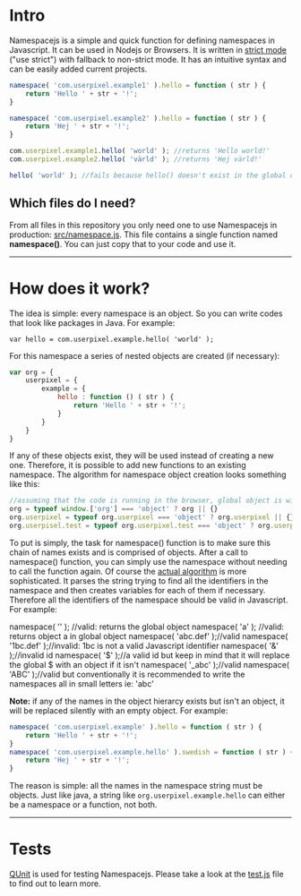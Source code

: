 Intro
=====

Namespacejs is a simple and quick function for defining namespaces in Javascript. It can be used in Nodejs or Browsers.
It is written in [strict mode][2] ("use strict") with fallback to non-strict mode. It has an intuitive syntax and can
be easily added current projects.

[2]: https://developer.mozilla.org/en-US/docs/JavaScript/Reference/Functions_and_function_scope/Strict_mode

```Javascript
namespace( 'com.userpixel.example1' ).hello = function ( str ) {
    return 'Hello ' + str + '!';
}

namespace( 'com.userpixel.example2' ).hello = function ( str ) {
    return 'Hej ' + str + '!';
}

com.userpixel.example1.hello( 'world' ); //returns 'Hello world!'
com.userpixel.example2.hello( 'värld' ); //returns 'Hej värld!'

hello( 'world' ); //fails because hello() doesn't exist in the global object. It's in its own namespace.
```

## Which files do I need?

From all files in this repository you only need one to use Namespacejs in production: [src/namespace.js](hanifbbz/namespacejs/src/namespace.js).
This file contains a single function named **namespace()**. You can just copy that to your code and use it.

***

How does it work?
=================

The idea is simple: every namespace is an object. So you can write codes that look like packages in Java. For example:

    var hello = com.userpixel.example.hello( 'world' );

For this namespace a series of nested objects are created (if necessary):

```Javascript
var org = {
    userpixel = {
        example = {
            hello : function () ( str ) {
                return 'Hello ' + str + '!';
            }
        }
    }
}
```

If any of these objects exist, they will be used instead of creating a new one. Therefore, it is possible to add new
functions to an existing namespace. The algorithm for namespace object creation looks something like this:

```Javascript
//assuming that the code is running in the browser, global object is window
org = typeof window.['org'] === 'object' ? org || {}
org.userpixel = typeof org.userpixel === 'object' ? org.userpixel || {}
org.userpisel.test = typeof org.userpixel.test === 'object' ? org.userpixel.test || {}
```

To put is simply, the task for namespace() function is to make sure this chain of names exists and is comprised of objects.
After a call to namespace() function, you can simply use the namespace without needing to call the function again.
Of course the [actual algorithm][3] is more sophisticated. It parses the string trying
to find all the identifiers in the namespace and then creates variables for each of them if necessary. Therefore all the
identifiers of the namespace should be valid in Javascript. For example:

[3]: https://github.com/hanifbbz/namespacejs/blob/master/src/namespace.js

namespace( '' ); //valid: returns the global object
namespace( 'a' ); //valid: returns object a in global object
namespace( 'abc.def' );//valid
namespace( '1bc.def' );//invalid: 1bc is not a valid Javascript identifier
namespace( '&' );//invalid id
namespace( '$' );//a valid id but keep in mind that it will replace the global $ with an object if it isn't
namespace( '_abc' );//valid
namespace( 'ABC' );//valid but conventionally it is recommended to write the namespaces all in small letters ie: 'abc'

**Note:** if any of the names in the object hierarcy exists but isn't an object, it will be replaced silently with an empty object.
For example:

```Javascript
namespace( 'com.userpixel.example' ).hello = function ( str ) {
    return 'Hello ' + str + '!';
}
namespace( 'com.userpixel.example.hello' ).swedish = function ( str ) {
    return 'Hej ' + str + '!';
}
```
The reason is simple: all the names in the namespace string must be objects. Just like java, a string like `org.userpixel.example.hello`
can either be a namespace or a function, not both.

***

Tests
=====

[QUnit](http://www.qunit.com) is used for testing Namespacejs. Please take a look at the [test.js][4] file to find out to learn more.

[4]: https://github.com/hanifbbz/namespacejs/blob/master/test/test.js